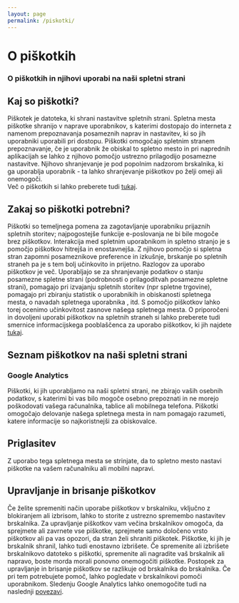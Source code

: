 ```yaml
---
layout: page
permalink: /piskotki/
---
```

# O piškotkih

### O piškotkih in njihovi uporabi na naši spletni strani

## Kaj so piškotki?

Piškotek je datoteka, ki shrani nastavitve spletnih strani. Spletna mesta piškotke shranijo v naprave uporabnikov, s katerimi dostopajo do interneta z namenom prepoznavanja posameznih naprav in nastavitev, ki so jih uporabniki uporabili pri dostopu. Piškotki omogočajo spletnim stranem prepoznavanje, če je uporabnik že obiskal to spletno mesto in pri naprednih aplikacijah se lahko z njihovo pomočjo ustrezno prilagodijo posamezne nastavitve. Njihovo shranjevanje je pod popolnim nadzorom brskalnika, ki ga uporablja uporabnik - ta lahko shranjevanje piškotkov po želji omeji ali onemogoči.
<br/>
Več o piškotkih si lahko preberete tudi <a href="http://www.allaboutcookies.org/" title="" rel="nofollow">tukaj</a>.



## Zakaj so piškotki potrebni?

Piškotki so temeljnega pomena za zagotavljanje uporabniku prijaznih spletnih storitev; najpogostejše funkcije e-poslovanja ne bi bile mogoče brez piškotkov. Interakcija med spletnim uporabnikom in spletno stranjo je s pomočjo piškotkov hitrejša in enostavnejša. Z njihovo pomočjo si spletna stran zapomni posameznikove preference in izkušnje, brskanje po spletnih straneh pa je s tem bolj učinkovito in prijetno. Razlogov za uporabo piškotkov je več. Uporabljajo se za shranjevanje podatkov o stanju posamezne spletne strani (podrobnosti o prilagoditvah posamezne spletne strani), pomagajo pri izvajanju spletnih storitev (npr spletne trgovine), pomagajo pri zbiranju statistik o uporabnikih in obiskanosti spletnega mesta, o navadah spletnega uporabnika , itd. S pomočjo piškotkov lahko torej ocenimo učinkovitost zasnove našega spletnega mesta. O priporočeni in dovoljeni uporabi piškotkov na spletnih straneh si lahko preberete tudi smernice informacijskega pooblaščenca za uporabo piškotkov, ki jih najdete <a href="" title="https://www.ip-rs.si/" rel="nofollow">tukaj</a>.



## Seznam piškotkov na naši spletni strani

### Google Analytics

Piškotki, ki jih uporabljamo na naši spletni strani, ne zbirajo vaših osebnih podatkov, s katerimi bi vas bilo mogoče osebno prepoznati in ne morejo poškodovati vašega računalnika, tablice ali mobilnega telefona. Piškotki omogočajo delovanje našega spletnega mesta in nam pomagajo razumeti, katere informacije so najkoristnejši za obiskovalce.



## Priglasitev
Z uporabo tega spletnega mesta se strinjate, da to spletno mesto nastavi piškotke na vašem računalniku ali mobilni napravi.



## Upravljanje in brisanje piškotkov
Če želite spremeniti način uporabe piškotkov v brskalniku, vključno z blokiranjem ali izbrisom, lahko to storite z ustrezno spremembo nastavitev brskalnika. Za upravljanje piškotkov vam večina brskalnikov omogoča, da sprejmete ali zavrnete vse piškotke, sprejmete samo določeno vrsto piškotkov ali pa vas opozori, da stran želi shraniti piškotek. Piškotke, ki jih je brskalnik shranil, lahko tudi enostavno izbrišete. Če spremenite ali izbrišete brskalnikovo datoteko s piškotki, spremenite ali nagradite vaš brskalnik ali napravo, boste morda morali ponovno onemogočiti piškotke. Postopek za upravljanje in brisanje piškotkov se razlikuje od brskalnika do brskalnika. Če pri tem potrebujete pomoč, lahko pogledate v brskalnikovi pomoči uporabnikom. Sledenju Google Analytics lahko onemogočite tudi na naslednji
<a href="https://tools.google.com/dlpage/gaoptout" title="" rel="nofollow">povezavi</a>.
